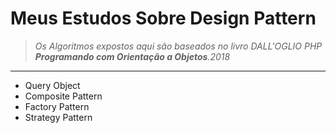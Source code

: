 # Meus Estudos Sobre Design Pattern
> *Os Algoritmos expostos aqui são baseados no livro DALL'OGLIO PHP __Programando com Orientação a Objetos__.2018*
---

* Query Object
* Composite Pattern
* Factory Pattern
* Strategy Pattern
